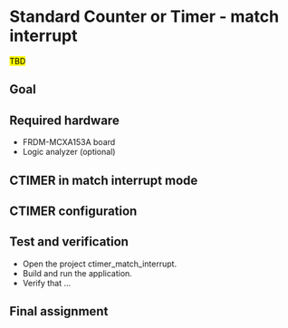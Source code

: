 # Standard Counter or Timer - match interrupt

<mark>TBD</mark>

## Goal



## Required hardware

- FRDM-MCXA153A board
- Logic analyzer (optional)

## CTIMER in match interrupt mode


## CTIMER configuration


## Test and verification

- Open the project ctimer_match_interrupt.
- Build and run the application.
- Verify that ...

## Final assignment

